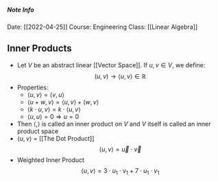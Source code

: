 ##### Note Info
Date: [[2022-04-25]]
Course: Engineering
Class: [[Linear Algebra]]
## Inner Products
- Let $V$ be an abstract linear [[Vector Space]]. If $u,v\in V$, we define:
$$ (u,v) \longrightarrow \langle u,v\rangle\in \mathbb R $$
- Properties:
	- $\langle u,v\rangle = \langle v,u\rangle$
	- $\langle u+w, v\rangle = \langle u, v\rangle + \langle w,v\rangle$
	- $\langle k\cdot u, v\rangle = k\cdot \langle u,v\rangle$
	- $\langle u,u\rangle = 0 \Rightarrow u = 0$
- Then $\langle, \rangle$ is called an inner product on $V$ and $V$ itself is called an inner product space
- $\langle u,v\rangle$ = [[The Dot Product]]
$$ \langle u,v\rangle = \vec u\cdot\vec v $$
- Weighted Inner Product
$$ \langle u,v\rangle = 3\cdot u_1\cdot v_1 + 7\cdot u_1\cdot v_1 $$
